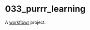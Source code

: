 # 033_purrr_learning

A [workflowr][] project.

[workflowr]: https://github.com/jdblischak/workflowr
